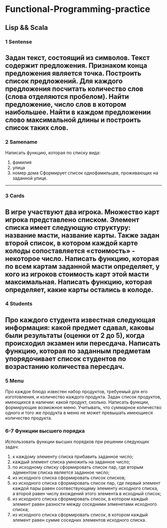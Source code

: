 # Functional-Programming-practice
Lisp &amp;&amp; Scala 
---
### 1 Sentense
Задан текст, состоящий из символов. Текст содержит предложения. Признаком конца предложения является точка. Построить список предложений. Для каждого предложения посчитать количество слов (слова отделяются пробелом). Найти предложение, число слов в котором наибольшее. Найти в каждом предложении слово максимальной длины и построить список таких слов.
---
### 2 Samename
Написать функцию, которая по списку вида:
1) фамилия
2) улица
3) номер дома
Сформирует список однофамильцев, проживающих на заданной улице.
---
### 3 Cards
В игре участвуют два игрока. Множество карт игрока представлено списком. Элемент списка имеет следующую структуру: название масти, название карты. Также задан второй список, в котором каждой карте колоды сопоставляется «стоимость» - некоторое число. Написать функцию, которая по всем картам заданной масти определяет, у кого из игроков стоимость карт этой масти максимальная. Написать функцию, которая определяет, какие карты остались в колоде. 
---
### 4 Students
Про каждого студента известная следующая информация: какой предмет сдавал, каковы были результаты (оценки от 2 до 5), когда происходил экзамен или пересдача. Написать функцию, которая по заданным предметам упорядочивает список студентов по возрастанию количества пересдач.
---
### 5 Menu
Про каждое блюдо известен набор продуктов, требуемый для его изготовления, и количество каждого продукта. Задан список продуктов, имеющихся в наличии: какой продукт, сколько. Написать функции, формирующие возможное меню. Учитывать, что суммарное количество одного и того же продукта в меню не может превышать имеющиеся количество продукта.
### 6-7 Функции высшего порядка
Использовать функции высших порядков при решении следующих задач:
1) к каждому элементу списка прибавить заданное число;
2) каждый элемент списка умножить на заданное число;
3) по исходному списку сформировать список пар, где вторым эдементом списка является заданное число;
4) из исходного списка сформировать список списков;
5) из исходного списка сформировать список пар, где первый элемент каждой пары равен соотвествующему элементу исходного списка, а второй равен числу вхождений этого элемента в исходный список;
6) из исходного списка сформировать список, в котором каждый элемент равен разности между соседними элменетами исходного списка;
7) из исходного списка сформировать список, в котором каждый элемент равен сумме соседних элементов исходного списка.

